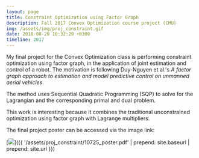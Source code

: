 ```yaml
---
layout: page
title: Constraint Optimization using Factor Graph
description: Fall 2017 Convex Optimization course project (CMU)
img: /assets/img/proj_constraint.gif
date: 2018-08-20 10:32:20 +0300
timeline: 2017
---
```

My final project for the Convex Optimization class is performing constraint optimization using factor graph, in the application of joint estimation and control of a robot. The motivation is following Duy-Nguyen et al.'s *A factor graph approach to estimation and model predictive control on unmanned aerial vehicles*.

The method uses Sequential Quadratic Programming (SQP) to solve for the Lagrangian and the corresponding primal and dual problem.

This work is interesting because it combines the traditional unconstrained optimization using factor graph with Lagrange multipliers.

The final project poster can be accessed via the image link:

[<img class="col one left" src="{{ '/assets/proj_constraint/poster_ss.png' | prepend: site.baseurl | prepend: site.url }}">]({{ '/assets/proj_constraint/10725_poster.pdf' | prepend: site.baseurl | prepend: site.url }})
